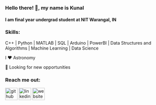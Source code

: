 ### Hello there! 👋, my name is Kunal
#### I am final year undergrad student at NIT Warangal, IN

### Skills: 
C++ | Python | MATLAB | SQL | Arduino | PowerBI |
Data Structures and Algorithms | Machine Learning | Data Science


I ❤️ Astronomy

💼 Looking for new opportunities 

### Reach me out:
[<img src='https://cdn.jsdelivr.net/npm/simple-icons@3.0.1/icons/github.svg' alt='github' height='40'>](https://github.com/ksh168)   [<img src='https://cdn.jsdelivr.net/npm/simple-icons@3.0.1/icons/linkedin.svg' alt='linkedin' height='40'>](https://www.linkedin.com/in/kunalsharma99/)   [<img src='https://cdn.jsdelivr.net/npm/simple-icons@3.0.1/icons/icloud.svg' alt='website' height='40'>](https://ksh168.github.io)  
